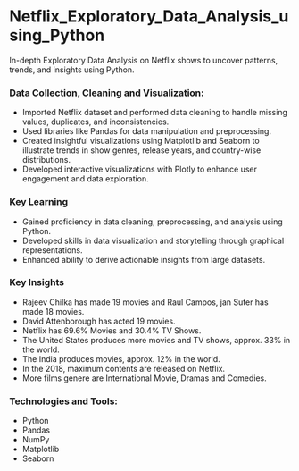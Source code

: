 # Netflix_Exploratory_Data_Analysis_using_Python

In-depth Exploratory Data Analysis on Netflix shows to uncover patterns, trends, and insights using Python.

### Data Collection, Cleaning and Visualization:

*   Imported Netflix dataset and performed data cleaning to handle missing values, duplicates, and inconsistencies.
*  Used libraries like Pandas for data manipulation and preprocessing.
*   Created insightful visualizations using Matplotlib and Seaborn to illustrate trends in show genres, release years, and country-wise distributions.
*   Developed interactive visualizations with Plotly to enhance user engagement and data exploration.

### Key Learning


*   Gained proficiency in data cleaning, preprocessing, and analysis using Python.
*   Developed skills in data visualization and storytelling through graphical representations.
*   Enhanced ability to derive actionable insights from large datasets.

### Key Insights
* Rajeev Chilka has made 19 movies and Raul Campos, jan Suter has made 18 movies.
* David Attenborough has acted 19 movies.
* Netflix has 69.6% Movies and 30.4% TV Shows.
* The United States produces more movies and TV shows, approx. 33% in the world.
* The India produces movies, approx. 12% in the world.
* In the 2018, maximum contents are released on Netflix.
* More films genere are International Movie, Dramas and Comedies.  

### Technologies and Tools:

*   Python
*  Pandas
*  NumPy
*  Matplotlib
*  Seaborn
